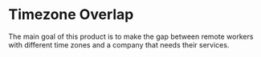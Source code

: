 # Timezone Overlap

The main goal of this product is to make the gap between remote workers with different time zones and a company that needs their services.